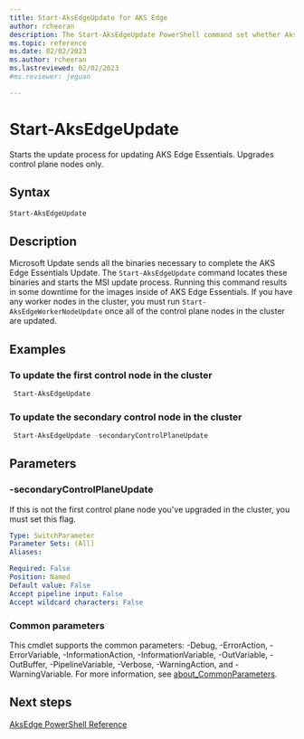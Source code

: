 ```yaml
---
title: Start-AksEdgeUpdate for AKS Edge
author: rcheeran
description: The Start-AksEdgeUpdate PowerShell command set whether AksEdge is allowed to upgrade the Kubernetes version on update.
ms.topic: reference
ms.date: 02/02/2023
ms.author: rcheeran 
ms.lastreviewed: 02/02/2023
#ms.reviewer: jeguan

---
```


# Start-AksEdgeUpdate

Starts the update process for updating AKS Edge Essentials. Upgrades control plane nodes only.

## Syntax

```powershell
Start-AksEdgeUpdate
```

## Description

Microsoft Update sends all the binaries necessary to complete the AKS Edge Essentials Update. The `Start-AksEdgeUpdate` command locates these
binaries and starts the MSI update process. Running this command results in some downtime for the images inside of AKS Edge Essentials.
If you have any worker nodes in the cluster, you must run `Start-AksEdgeWorkerNodeUpdate` once all of the control plane nodes in the cluster are updated.


## Examples

### To update the first control node in the cluster

```powershell
 Start-AksEdgeUpdate 
```

### To update the secondary control node in the cluster

```powershell
 Start-AksEdgeUpdate -secondaryControlPlaneUpdate
```

## Parameters

### -secondaryControlPlaneUpdate

If this is not the first control plane node you've upgraded in the cluster, you must set this flag.

```yaml
Type: SwitchParameter
Parameter Sets: (All)
Aliases:

Required: False
Position: Named
Default value: False
Accept pipeline input: False
Accept wildcard characters: False
```

### Common parameters

This cmdlet supports the common parameters: -Debug, -ErrorAction, -ErrorVariable, -InformationAction, -InformationVariable, -OutVariable, -OutBuffer, -PipelineVariable, -Verbose, -WarningAction, and -WarningVariable. For more information, see [about_CommonParameters](https://go.microsoft.com/fwlink/?LinkID=113216).

## Next steps

[AksEdge PowerShell Reference](./index.md)
